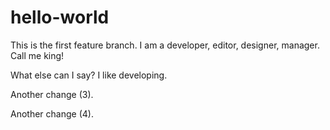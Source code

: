 # hello-world
This is the first feature branch. I am a developer, editor, designer, manager. Call me king!

What else can I say? I like developing.


Another change (3).


Another change (4).
